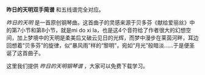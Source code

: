 

**昨日的天明双手简谱** 和五线谱完全对应。

_昨日的天明_ 是一首原创钢琴曲。这首曲子的灵感来源于贝多芬《献给爱丽丝》中的第7小节和第8小节，就是mi do xi
la，也是这4个音符给了作者很大的幻想空间，加上梦境中的天明是柔美后又破云见日的光辉，而梦中漫步在莱茵河畔，耳边回想着“贝多芬”的旋律，似“暴风雨”样的“黎明”，宛如“月光”般暗淡......于是便圣诞了这首曲子。

这里我们提供 _昨日的天明钢琴谱_ ，大家可以免费下载学习。

